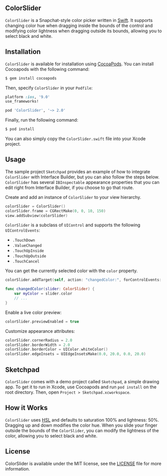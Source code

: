 ## ColorSlider

`ColorSlider` is a Snapchat-style color picker written in [Swift](https://developer.apple.com/swift/). It supports changing color hue when dragging inside the bounds of the control and modifying color lightness when dragging outside its bounds, allowing you to select black and white.

## Installation

`ColorSlider` is available for installation using [CocoaPods](http://cocoapods.org/). You can install Cocoapods with the following command:

``` bash
$ gem install cocoapods
```

Then, specify `ColorSlider` in your `Podfile`:

``` ruby
platform :ios, '9.0'
use_frameworks!

pod 'ColorSlider', '~> 2.0'
```

Finally, run the following command:

``` bash
$ pod install
```

You can also simply copy the `ColorSlider.swift` file into your Xcode project.

## Usage

The sample project `Sketchpad` provides an example of how to integrate `ColorSlider` with Interface Builder, but you can also follow the steps below. `ColorSlider` has several `IBInspectable` appearance properties that you can edit right from Interface Builder, if you choose to go that route.

Create and add an instance of `ColorSlider` to your view hierarchy.

``` Swift
colorSlider = ColorSlider()
colorSlider.frame = CGRectMake(0, 0, 10, 150)
view.addSubview(colorSlider)
```

`ColorSlider` is a subclass of `UIControl` and supports the following `UIControlEvents`:

- `.TouchDown`
- `.ValueChanged`
- `.TouchUpInside`
- `.TouchUpOutside`
- `.TouchCancel`

You can get the currently selected color with the `color` property.

``` Swift
colorSlider.addTarget(self, action: "changedColor:", forControlEvents: UIControlEvents.ValueChanged)

func changedColor(slider: ColorSlider) {
    var myColor = slider.color
    // ...
}
```

Enable a live color preview:

``` swift
colorSlider.previewEnabled = true
```

Customize appearance attributes:

``` Swift
colorSlider.cornerRadius = 2.0
colorSlider.borderWidth = 2.0
colorSlider.borderColor = UIColor.whiteColor()
colorSlider.edgeInsets = UIEdgeInsetsMake(0.0, 20.0, 0.0, 20.0)
```



## Sketchpad

`ColorSlider` comes with a demo project called `Sketchpad`, a simple drawing app. To get it to run in Xcode, use Cocoapods and run `pod install` on the root directory. Then, open `Project > Sketchpad.xcworkspace`.

## How it Works

`ColorSlider` uses [HSL](http://en.wikipedia.org/wiki/HSL_and_HSV) and defaults to saturation 100% and lightness: 50%. Dragging up and down modifies the color hue. When you slide your finger outside the bounds of the `ColorSlider`, you can modify the lightness of the color, allowing you to select black and white.

## License

ColorSlider is available under the MIT license, see the [LICENSE](https://github.com/gizmosachin/ColorSlider/blob/master/LICENSE) file for more information.